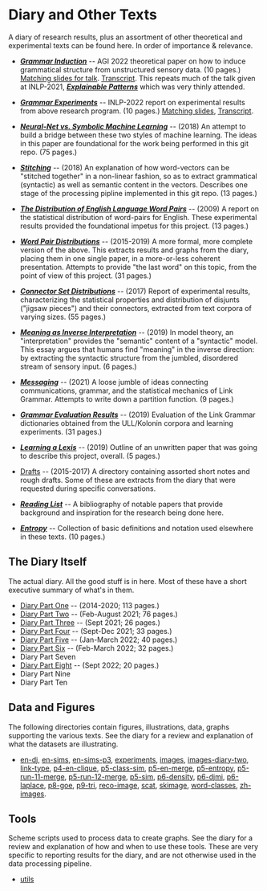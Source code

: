 Diary and Other Texts
=====================

A diary of research results, plus an assortment of other theoretical and
experimental texts can be found here. In order of importance & relevance.

* [***Grammar Induction***](agi-2022/grammar-induction.pdf) --
  AGI 2022 theoretical paper on how to induce grammatical structure
  from unstructured sensory data. (10 pages.)
  [Matching slides for talk](agi-2022-talk/topology-grammar.pdf).
  [Transcript](agi-2022-talk/notes.md).
  This repeats much of the talk given at INLP-2021,
  [***Explainable Patterns***](recognizing-patterns.pdf)
  which was very thinly attended.

* [***Grammar Experiments***](inlp-2022/grammar-experiments.pdf) --
  INLP-2022 report on experimental results from above research program.
  (10 pages.)
  [Matching slides](inlp-2022-talk/experimental-results.pdf),
  [Transcript](inlp-2022-talk/notes.md).

* [***Neural-Net vs. Symbolic Machine Learning***](skippy.pdf) --
  (2018) An attempt to build a bridge between these two styles of
  machine learning. The ideas in this paper are foundational for
  the work being performed in this git repo. (75 pages.)

* [***Stitching***](stitching.pdf) --
  (2018) An explanation of how word-vectors can be "stitched together"
  in a non-linear fashion, so as to extract grammatical (syntactic)
  as well as semantic content in the vectors. Describes one stage
  of the processing pipline implemented in this git repo. (13 pages.)

* [***The Distribution of English Language Word Pairs***](word-pairs-2009/word-pairs.pdf) --
  (2009) A report on the statistical distribution of word-pairs for
  English. These experimental results provided the foundational impetus
  for this project.
  (13 pages.)

* [***Word Pair Distributions***](word-pairs-redux/word-pairs-redux.pdf) --
  (2015-2019) A more formal, more complete version of the above. This
  extracts results and graphs from the diary, placing them in one
  single paper, in a more-or-less coherent presentation. Attempts
  to provide "the last word" on this topic, from the point of view of
  this project.  (31 pages.)

* [***Connector Set Distributions***](connector-sets-revised.pdf) --
  (2017) Report of experimental results, characterizing the
  statistical properties and distribution of disjunts
  ("jigsaw pieces") and their connectors, extracted from
  text corpora of varying sizes. (55 pages.)

* [***Meaning as Inverse Interpretation***](interpretation/interpretation.pdf) --
  (2019) In model theory, an "interpretation" provides the "semantic"
  content of a "syntactic" model. This essay argues that humans find
  "meaning" in the inverse direction: by extracting the syntactic
  structure from the jumbled, disordered stream of sensory input.
  (6 pages.)

* [***Messaging***](messaging.pdf) --
  (2021) A loose jumble of ideas connecting communications, grammar,
  and the statistical mechanics of Link Grammar. Attempts to write
  down a partition function. (9 pages.)

* [***Grammar Evaluation Results***](grammar-report/grammar-report.pdf) --
  (2019) Evaluation of the Link Grammar dictionaries obtained from
  the ULL/Kolonin corpora and learning experiments.  (31 pages.)

* [***Learning a Lexis***](lexical/lexical.pdf) --
  (2019) Outline of an unwritten paper that was going to describe this
  project, overall. (5 pages.)

* [Drafts](drafts) -- (2015-2017) A directory containing assorted
  short notes and rough drafts. Some of these are extracts from the
  diary that were requested during specific conversations.

* [***Reading List***](Reading-List.md) --
  A bibliography of notable papers that provide background and
  inspiration for the research being done here.

* [***Entropy***](entropy.pdf) -- Collection of basic definitions and
  notation used elsewhere in these texts. (10 pages.)

The Diary Itself
----------------
The actual diary.  All the good stuff is in here.
Most of these have a short executive summary of what's in them.

* [Diary Part One](learn-lang-diary-part-one.pdf) --
  (2014-2020; 113 pages.)
* [Diary Part Two](learn-lang-diary-part-two.pdf) --
  (Feb-August 2021; 76 pages.)
* [Diary Part Three](learn-lang-diary-part-three.pdf) --
  (Sept 2021; 26 pages.)
* [Diary Part Four](learn-lang-diary-part-four.pdf) --
  (Sept-Dec 2021; 33 pages.)
* [Diary Part Five](learn-lang-diary-part-five.pdf) --
  (Jan-March 2022; 40 pages.)
* [Diary Part Six](learn-lang-diary-part-six.pdf) --
  (Feb-March 2022; 32 pages.)
* Diary Part Seven
* [Diary Part Eight](learn-lang-diary-part-eight.pdf) --
  (Sept 2022; 20 pages.)
* Diary Part Nine
* Diary Part Ten

Data and Figures
----------------
The following directories contain figures, illustrations, data,
graphs supporting the various texts.  See the diary for a review
and explanation of what the datasets are illustrating.

* [en-dj](en-dj),
  [en-sims](en-sims),
  [en-sims-p3](en-sims-p3),
  [experiments](experiments),
  [images](images),
  [images-diary-two](images-diary-two),
  [link-type](link-type),
  [p4-en-clique](p4-en-clique),
  [p5-class-sim](p5-class-sim),
  [p5-en-merge](p5-en-merge),
  [p5-entropy](p5-entropy),
  [p5-run-11-merge](p5-run-11-merge),
  [p5-run-12-merge](p5-run-12-merge),
  [p5-sim](p5-sim),
  [p6-density](p6-density),
  [p6-djmi](p6-djmi),
  [p6-laplace](p6-laplace),
  [p8-goe](p8-goe),
  [p9-tri](p9-tri),
  [reco-image](reco-image),
  [scat](scat),
  [skimage](skimage),
  [word-classes](word-classes),
  [zh-images](zh-images).

Tools
-----
Scheme scripts used to process data to create graphs.
See the diary for a review and explanation of how and when to
use these tools.  These are very specific to reporting results
for the diary, and are not otherwise used in the data processing
pipeline.

* [utils](utils)

